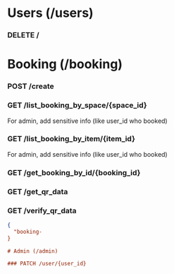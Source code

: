 # Users (/users)

### DELETE /

# Booking (/booking)

### POST /create

### GET /list_booking_by_space/{space_id}
For admin, add sensitive info (like user_id who booked)

### GET /list_booking_by_item/{item_id}
For admin, add sensitive info (like user_id who booked)

### GET /get_booking_by_id/{booking_id}

### GET /get_qr_data

### GET /verify_qr_data

```json
{
  "booking-
}

# Admin (/admin)

### PATCH /user/{user_id}
